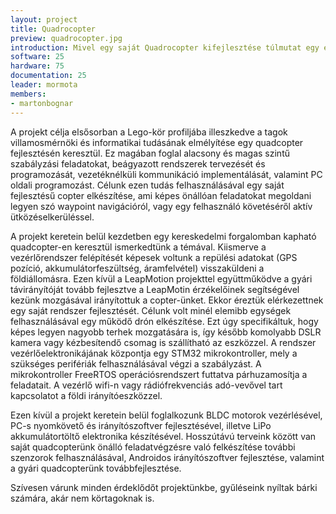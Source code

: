 ```yaml
---
layout: project
title: Quadrocopter
preview: quadrocopter.jpg
introduction: Mivel egy saját Quadrocopter kifejlesztése túlmutat egy egyetemi projekt keretein, ezért egy kész egység alapot fejlesztünk tovább.
software: 25
hardware: 75
documentation: 25
leader: mormota
members:
- martonbognar
---
```


A projekt célja elsősorban a Lego-kör profiljába illeszkedve a tagok villamosmérnöki és informatikai tudásának elmélyítése egy quadcopter fejlesztésén keresztül. Ez magában foglal alacsony és magas szintű szabályzási feladatokat, beágyazott rendszerek tervezését és programozását, vezetéknélküli kommunikáció implementálását, valamint PC oldali programozást. Célunk ezen tudás felhasználásával egy saját fejlesztésű copter elkészítése, ami képes önállóan feladatokat megoldani legyen szó waypoint navigációról, vagy egy felhasználó követéséről aktív ütközéselkerüléssel.

A projekt keretein belül kezdetben egy kereskedelmi forgalomban kapható quadcopter-en keresztül ismerkedtünk a témával. Kiismerve a vezérlőrendszer felépítését képesek voltunk a repülési adatokat (GPS pozíció, akkumulátorfeszültség, áramfelvétel) visszaküldeni a földiállomásra. Ezen kívül a LeapMotion projekttel együttműködve a gyári távirányítóját tovább fejlesztve a LeapMotin érzékelőinek segítségével kezünk mozgásával irányítottuk a copter-ünket. Ekkor éreztük elérkezettnek egy saját rendszer fejlesztését. Célunk volt minél elemibb egységek felhasználásával egy működő drón elkészítése. Ezt úgy specifikáltuk, hogy képes legyen nagyobb terhek mozgatására is, így később komolyabb DSLR kamera vagy kézbesítendő csomag is szállítható az eszközzel. A rendszer vezérlőelektronikájának központja egy STM32 mikrokontroller, mely a szükséges perifériák felhasználásával végzi a szabályzást. A mikrokontroller FreeRTOS operációsrendszert futtatva párhuzamosítja a feladatait. A vezérlő wifi-n vagy rádiófrekvenciás adó-vevővel tart kapcsolatot a földi irányítóeszközzel.

Ezen kívül a projekt keretein belül foglalkozunk BLDC motorok vezérlésével, PC-s nyomkövető és irányítószoftver fejlesztésével, illetve LiPo akkumulátortöltő elektronika készítésével. Hosszútávú terveink között van saját quadcopterünk önálló feladatvégzésre való felkészítése további szenzorok felhasználásával, Androidos irányítószoftver fejlesztése, valamint a gyári quadcopterünk továbbfejlesztése.

Szívesen várunk minden érdeklődőt projektünkbe, gyűléseink nyíltak bárki számára, akár nem körtagoknak is.
